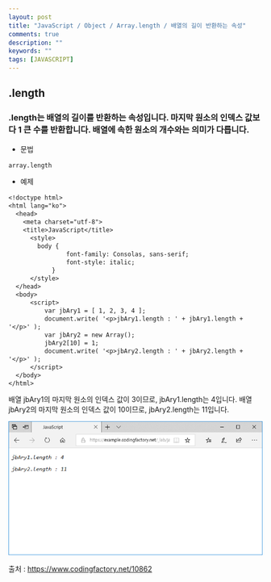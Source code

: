 ```yaml
---
layout: post
title: "JavaScript / Object / Array.length / 배열의 길이 반환하는 속성"
comments: true
description: ""
keywords: ""
tags: [JAVASCRIPT]
---
```


## .length

### .length는 배열의 길이를 반환하는 속성입니다. 마지막 원소의 인덱스 값보다 1 큰 수를 반환합니다. 배열에 속한 원소의 개수와는 의미가 다릅니다.

- 문법

```
array.length
```

- 예제

```
<!doctype html>
<html lang="ko">
  <head>
    <meta charset="utf-8">
    <title>JavaScript</title>
	  <style>
		body {
		        font-family: Consolas, sans-serif;
				font-style: italic;
			}
	  </style>
  </head>
  <body>
	  <script>
	      var jbAry1 = [ 1, 2, 3, 4 ];
		  document.write( '<p>jbAry1.length : ' + jbAry1.length + '</p>' );
		  var jbAry2 = new Array();
		  jbAry2[10] = 1;
		  document.write( '<p>jbAry2.length : ' + jbAry2.length + '</p>' );
	  </script>
  </body>
</html>
```

배열 jbAry1의 마지막 원소의 인덱스 값이 3이므로, jbAry1.length는 4입니다.
배열 jbAry2의 마지막 원소의 인덱스 값이 10이므로, jbAry2.length는 11입니다.

![javascript-arrary-length](/images/javascript/javascript-arrary-length.png)

출처 : https://www.codingfactory.net/10862